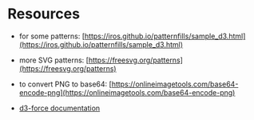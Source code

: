 # Resources

- for some patterns: [https://iros.github.io/patternfills/sample_d3.html](https://iros.github.io/patternfills/sample_d3.html)
- more SVG patterns: [https://freesvg.org/patterns](https://freesvg.org/patterns)
- to convert PNG to base64: [https://onlineimagetools.com/base64-encode-png](https://onlineimagetools.com/base64-encode-png)

- [d3-force documentation](https://github.com/d3/d3-force)
